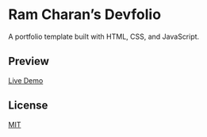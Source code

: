 # Ram Charan’s Devfolio

A portfolio template built with HTML, CSS, and JavaScript.

## Preview

[Live Demo](https://ramcharank12.github.io/My-Portfolio-/)

## License

[MIT](https://choosealicense.com/licenses/mit/)
